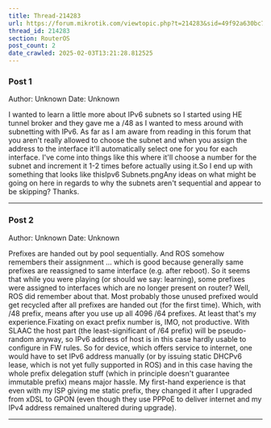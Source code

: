 ```yaml
---
title: Thread-214283
url: https://forum.mikrotik.com/viewtopic.php?t=214283&sid=49f92a630bc7970d8ca50523be880e8f
thread_id: 214283
section: RouterOS
post_count: 2
date_crawled: 2025-02-03T13:21:28.812525
---
```


### Post 1
Author: Unknown
Date: Unknown

I wanted to learn a little more about IPv6 subnets so I started using HE tunnel broker and they gave me a /48 as I wanted to mess around with subnetting with IPv6. As far as I am aware from reading in this forum that you aren't really allowed to choose the subnet and when you assign the address to the interface it'll automatically select one for you for each interface. I've come into things like this where it'll choose a number for the subnet and increment it 1-2 times before actually using it.So I end up with something that looks like thisIpv6 Subnets.pngAny ideas on what might be going on here in regards to why the subnets aren't sequential and appear to be skipping? Thanks.

---
### Post 2
Author: Unknown
Date: Unknown

Prefixes are handed out by pool sequentially. And ROS somehow remembers their assignment ... which is good because generally same prefixes are reassigned to same interface (e.g. after reboot). So it seems that while you were playing (or should we say: learning), some prefixes were assigned to interfaces which are no longer present on router? Well, ROS did remember about that. Most probably those unused prefixed would get recycled after all prefixes are handed out (for the first time). Which, with /48 prefix, means after you use up all 4096 /64 prefixes. At least that's my experience.Fixating on exact prefix number is, IMO, not productive. With SLAAC the host part (the least-significant of /64 prefix) will be pseudo-random anyway, so IPv6 address of host is in this case hardly usable to configure in FW rules. So for device, which offers service to internet, one would have to set IPv6 address manually (or by issuing static DHCPv6 lease, which is not yet fully supported in ROS) and in this case having the whole prefix delegation stuff (which in principle doesn't guarantee immutable prefix) means major hassle. My first-hand experience is that even with my ISP giving me static prefix, they changed it after I upgraded from xDSL to GPON (even though they use PPPoE to deliver internet and my IPv4 address remained unaltered during upgrade).

---

